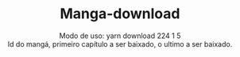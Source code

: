 <h1 align="center">Manga-download</h1>
<p align="center">
  Modo de uso: 
  yarn download 224 1 5 </br>
  Id do mangá, primeiro capítulo a ser baixado, o ultimo a ser baixado.
</p>